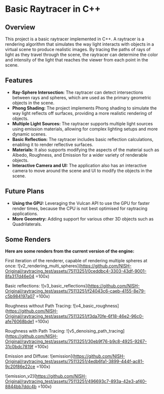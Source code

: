 # Basic Raytracer in C++

## Overview

This project is a basic raytracer implemented in C++. A raytracer is a rendering algorithm that simulates the way light interacts with objects in a virtual scene to produce realistic images. By tracing the paths of rays of light as they travel through the scene, the raytracer can determine the color and intensity of the light that reaches the viewer from each point in the scene.

## Features

- **Ray-Sphere Intersection:** The raytracer can detect intersections between rays and spheres, which are used as the primary geometric objects in the scene.
- **Phong Shading:** The project implements Phong shading to simulate the way light reflects off surfaces, providing a more realistic rendering of objects.
- **Multiple Light Sources:** The raytracer supports multiple light sources using emission materials, allowing for complex lighting setups and more dynamic scenes.
- **Basic Reflection:** The raytracer includes basic reflection calculations, enabling it to render reflective surfaces.
- **Materials:** It also supports modifying the aspects of the material such as Albedo, Roughness, and Emission for a wider variety of renderable objects.
- **Interactive Camera and UI:** The application also has an interactive camera to move around the scene and UI to modify the objects in the scene.

## Future Plans

- **Using the GPU:** Leveraging the Vulcan API to use the GPU for faster render times, because the CPU is not best optimised for raytracing applications.
- **More Geometry:** Adding support for various other 3D objects such as Quadrilaterals.

## Some Renders

**Here are some renders from the current version of the engine:**

First iteration of the renderer, capable of rendering multiple spheres at once:
![v2_rendering_multi_spheres](https://github.com/NISH-Original/raytracing_test/assets/75113251/0ceddbc4-3303-43df-9001-8fa317d46e04 =100x)

Basic reflections:
![v3_basic_reflections](https://github.com/NISH-Original/raytracing_test/assets/75113251/f24043c6-caeb-4155-8e79-c5b984197a07 =100x)

Roughness without Path Tracing:
![v4_basic_roughness](https://github.com/NISH-Original/raytracing_test/assets/75113251/f3da70fe-6f18-46e2-96c0-afe76068bde1 =100x)

Roughness with Path Tracing:
![v5_denoising_path_tracing](https://github.com/NISH-Original/raytracing_test/assets/75113251/30eb9f76-b9c8-4925-9267-31c0bdc7819f =100x)

Emission and Diffuse:
![emission](https://github.com/NISH-Original/raytracing_test/assets/75113251/4edb6fa1-3899-444f-ac81-9c20f86e22ce =100x)

![emission_v2](https://github.com/NISH-Original/raytracing_test/assets/75113251/496693c7-893a-42e3-af40-8844bb7ddc4b =100x)
